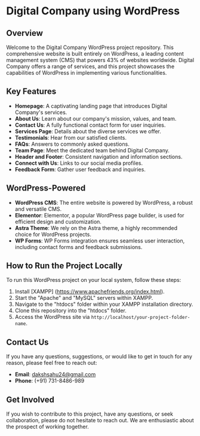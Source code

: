 # Digital Company using WordPress

## Overview

Welcome to the Digital Company WordPress project repository. This comprehensive website is built entirely on WordPress, a leading content management system (CMS) that powers 43% of websites worldwide. Digital Company offers a range of services, and this project showcases the capabilities of WordPress in implementing various functionalities.

## Key Features

- **Homepage**: A captivating landing page that introduces Digital Company's services.
- **About Us**: Learn about our company's mission, values, and team.
- **Contact Us**: A fully functional contact form for user inquiries.
- **Services Page**: Details about the diverse services we offer.
- **Testimonials**: Hear from our satisfied clients.
- **FAQs**: Answers to commonly asked questions.
- **Team Page**: Meet the dedicated team behind Digital Company.
- **Header and Footer**: Consistent navigation and information sections.
- **Connect with Us**: Links to our social media profiles.
- **Feedback Form**: Gather user feedback and inquiries.

## WordPress-Powered

- **WordPress CMS**: The entire website is powered by WordPress, a robust and versatile CMS.
- **Elementor**: Elementor, a popular WordPress page builder, is used for efficient design and customization.
- **Astra Theme**: We rely on the Astra theme, a highly recommended choice for WordPress projects.
- **WP Forms**: WP Forms integration ensures seamless user interaction, including contact forms and feedback submissions.

## How to Run the Project Locally

To run this WordPress project on your local system, follow these steps:

1. Install [XAMPP] (https://www.apachefriends.org/index.html).
2. Start the "Apache" and "MySQL" servers within XAMPP.
3. Navigate to the "htdocs" folder within your XAMPP installation directory.
4. Clone this repository into the "htdocs" folder.
5. Access the WordPress site via `http://localhost/your-project-folder-name`.

## Contact Us

If you have any questions, suggestions, or would like to get in touch for any reason, please feel free to reach out:

- **Email**: dakshsahu24@gmail.com
- **Phone**: (+91) 731-8486-989

## Get Involved

If you wish to contribute to this project, have any questions, or seek collaboration, please do not hesitate to reach out. We are enthusiastic about the prospect of working together.

